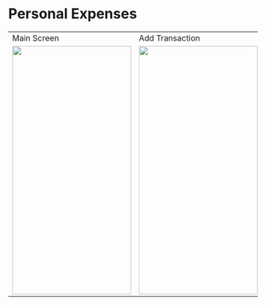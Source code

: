 # Personal Expenses


<table>
  <tr>
    <td>Main Screen</td>
    <td>Add Transaction</td>
    <td>Pick Date</td>
    <td>Pick Time</td>
   </tr>
  <tr>
<td><img src="https://github.com/Beartx/Personal-Expenses/blob/main/screenshots/Screenshot_1.jpg" width="240" height="500" /></td>
<td><img src="https://github.com/Beartx/Personal-Expenses/blob/main/screenshots/Screenshot_2.jpg" width="240" height="500" /></td>
<td><img src="https://github.com/Beartx/Personal-Expenses/blob/main/screenshots/Screenshot_3.jpg" width="240" height="500" /></td>
<td><img src="https://github.com/Beartx/Personal-Expenses/blob/main/screenshots/Screenshot_4.jpg" width="240" height="500" /></td>
</tr>
  </table>
